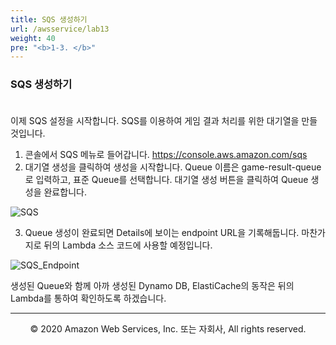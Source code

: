 ```yaml
---
title: SQS 생성하기
url: /awsservice/lab13
weight: 40
pre: "<b>1-3. </b>"
---
```



### SQS 생성하기 <br/><br/>

이제 SQS 설정을 시작합니다. SQS를 이용하여 게임 결과 처리를 위한 대기열을 만들 것입니다.

1. 콘솔에서 SQS 메뉴로 들어갑니다. https://console.aws.amazon.com/sqs
2. 대기열 생성을 클릭하여 생성을 시작합니다. Queue 이름은 game-result-queue로 입력하고, 표준 Queue를 선택합니다. 대기열 생성 버튼을 클릭하여 Queue 생성을 완료합니다.

![SQS](../../images/awsservice/lab13/SQS.png)

3. Queue 생성이 완료되면 Details에 보이는 endpoint URL을 기록해둡니다. 마찬가지로 뒤의 Lambda 소스 코드에 사용할 예정입니다.

![SQS_Endpoint](../../images/awsservice/lab13/SQS_Endpoint.png)

생성된 Queue와 함께 아까 생성된 Dynamo DB, ElastiCache의 동작은 뒤의 Lambda를 통하여 확인하도록 하겠습니다.



---
<p align="center">
© 2020 Amazon Web Services, Inc. 또는 자회사, All rights reserved.
</p>

